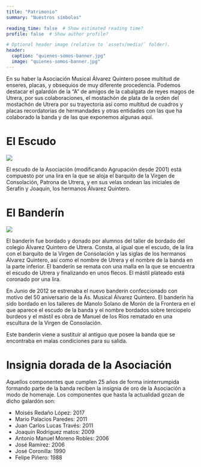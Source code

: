 ```yaml
---
title: "Patrimonio"
summary: "Nuestros símbolos"

reading_time: false  # Show estimated reading time?
profile: false  # Show author profile?

# Optional header image (relative to `assets/media/` folder).
header:
  caption: "quienes-somos-banner.jpg"
  image: "quienes-somos-banner.jpg"
---
```


En su haber la Asociación Musical Álvarez Quintero posee multitud de enseres, placas, y obsequios de muy diferente procedencia. Podemos destacar el galardón de la “A” de amigos de la cabalgata de reyes magos de Utrera, por sus colaboraciones, el mostachón de plata de la orden del mostachón de Utrera por su trayectoria así como multitud de cuadros y placas recordatorias de hermandades y otras entidades con las que ha colaborado la banda y de las que exponemos algunas aquí.



# El Escudo

![](escudo-banda-blanco.jpg)

El escudo de la Asociación (modificando Agrupación desde 2001) está compuesto por una lira en la que se aloja el barquito de la Virgen de Consolación, Patrona de Utrera, y en sus velas ondean las iniciales de Serafín y Joaquín, los hermanos Álvarez Quintero.



# El Banderín

![](banderin.jpg)

El banderín fue bordado y donado por alumnos del taller de bordado del colegio Álvarez Quintero de Utrera. Consta, al igual que el escudo, de la lira con el barquito de la Virgen de Consolación y las siglas de los hermanos Álvarez Quintero, así como el nombre de Utrera y el nombre de la banda en la parte inferior. El banderín se remata con una malla en la que se encuentra el escudo de Utrera y finalizando en unos flecos. El mástil plateado está coronado por una lira.

En Junio de 2012 se estrenaba el nuevo banderín confeccionado con motivo del 50 aniversario de la As. Musical Álvarez Quintero. El banderín ha sido bordado en los talleres de Manolo Solano de Morón de la Frontera en el que aparece el escudo de la banda y el nombre bordados sobre terciopelo burdeos y el mástil es obra de Manuel de los Ríos rematado en una escultura de la Virgen de Consolación.

Este banderín viene a sustituir al antiguo que posee la banda que se encontraba en malas condiciones para su salida.



# Insignia dorada de la Asociación

Aquellos componentes que cumplen 25 años de forma ininterrumpida formando parte de la banda reciben la insignia de oro de la Asociación a modo de homenaje. Los componentes que hasta la actualidad gozan de dicho galardón son:

- Moisés Redaño López: 2017
- Mario Palacios Paredes: 2011
- Juan Carlos Lucas Través: 2011
- Joaquín Rodríguez matos: 2009
- Antonio Manuel Moreno Robles: 2006
- José Ramírez: 2006
- José Coronilla: 1990
- Felipe Piñero: 1988
